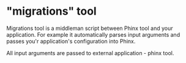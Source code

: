 "migrations" tool
=================

Migrations tool is a middleman script between Phinx tool and your application.
For example it automatically parses input arguments and passes you'r application's configuration into Phinx.

All input arguments are passed to external application - phinx tool.